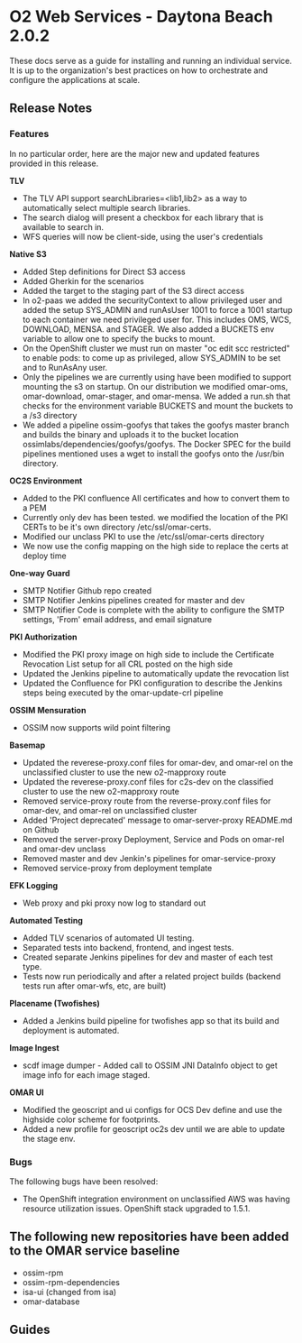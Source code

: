 # O2 Web Services - Daytona Beach 2.0.2

These docs serve as a guide for installing and running an individual service. It is up to the organization's best practices on how to orchestrate and configure the applications at scale.

## Release Notes

### Features
In no particular order, here are the major new and updated features provided in this release.

**TLV**
* The TLV API support searchLibraries=<lib1,lib2> as a way to automatically select multiple search libraries.
* The search dialog will present a checkbox for each library that is available to search in.
* WFS queries will now be client-side, using the user's credentials

**Native S3**
* Added Step definitions for Direct S3 access
* Added Gherkin for the scenarios
* Added the target to the staging part of the S3 direct access
* In o2-paas we added the securityContext to allow privileged user and added the setup SYS_ADMIN and runAsUser 1001 to force a 1001 startup to each container we need privileged user for. This includes OMS, WCS, DOWNLOAD, MENSA. and STAGER. We also added a BUCKETS env variable to allow one to specify the bucks to mount.
* On the OpenShift cluster we must run on master "oc edit scc restricted" to enable pods: to come up as privileged, allow SYS_ADMIN to be set and to RunAsAny user.
* Only the pipelines we are currently using have been modified to support mounting the s3 on startup. On our distribution we modified omar-oms, omar-download, omar-stager, and omar-mensa. We added a run.sh that checks for the environment variable BUCKETS and mount the buckets to a /s3 directory
* We added a pipeline ossim-goofys that takes the goofys master branch and builds the binary and uploads it to the bucket location ossimlabs/dependencies/goofys/goofys. The Docker SPEC for the build pipelines mentioned uses a wget to install the goofys onto the /usr/bin directory.

**OC2S Environment**
* Added to the PKI confluence All certificates and how to convert them to a PEM
* Currently only dev has been tested. we modified the location of the PKI CERTs to be it's own directory /etc/ssl/omar-certs.
* Modified our unclass PKI to use the /etc/ssl/omar-certs directory
* We now use the config mapping on the high side to replace the certs at deploy time

**One-way Guard**
* SMTP Notifier Github repo created
* SMTP Notifier Jenkins pipelines created for master and dev
* SMTP Notifier Code is complete with the ability to configure the SMTP settings, 'From' email address, and email signature

**PKI Authorization**
* Modified the PKI proxy image on high side to include the Certificate Revocation List setup for all CRL posted on the high side
* Updated the Jenkins pipeline to automatically update the revocation list
* Updated the Confluence for PKI configuration to describe the Jenkins steps being executed by the omar-update-crl pipeline

**OSSIM Mensuration**
* OSSIM now supports wild point filtering

**Basemap**
* Updated the reverese-proxy.conf files for omar-dev, and omar-rel on the unclassified cluster to use the new o2-mapproxy route
* Updated the reverese-proxy.conf files for c2s-dev on the classified cluster to use the new o2-mapproxy route
* Removed service-proxy route from the reverse-proxy.conf files for omar-dev, and omar-rel on unclassified cluster
* Added 'Project deprecated' message to omar-server-proxy README.md on Github
* Removed the server-proxy Deployment, Service and Pods on omar-rel and omar-dev unclass
* Removed master and dev Jenkin's pipelines for omar-service-proxy
* Removed service-proxy from deployment template

**EFK Logging**
* Web proxy and pki proxy now log to standard out

**Automated Testing**
* Added TLV scenarios of automated UI testing.
* Separated tests into backend, frontend, and ingest tests.
* Created separate Jenkins pipelines for dev and master of each test type.
* Tests now run periodically and after a related project builds (backend tests run after omar-wfs, etc, are built)

**Placename (Twofishes)**
* Added a Jenkins build pipeline for twofishes app so that its build and deployment is automated.

**Image Ingest**
* scdf image dumper - Added call to OSSIM JNI DataInfo object to get image info for each image staged.

**OMAR UI**
* Modified the geoscript and ui configs for OCS Dev define and use the highside color scheme for footprints.
* Added a new profile for geoscript oc2s dev until we are able to update the stage env.

### Bugs
The following bugs have been resolved:

* The OpenShift integration environment on unclassified AWS was having resource utilization issues. OpenShift stack upgraded to 1.5.1.

## The following new repositories have been added to the OMAR service baseline

* ossim-rpm
* ossim-rpm-dependencies
* isa-ui (changed from isa)
* omar-database

## Guides
